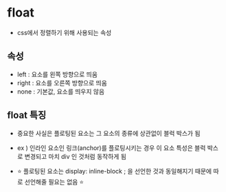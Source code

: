 # float
- css에서 정렬하기 위해 사용되는 속성

## 속성
- left : 요소를 왼쪽 방향으로 띄움
- right : 요소를 오른쪽 방향으로 띄움
- none : 기본값, 요소를 띄우지 않음 


## float 특징
- 중요한 사실은 플로팅된 요소는 그 요소의 종류에 상관없이 블럭 박스가 됨

- ex ) 인라인 요소인 링크(anchor)를 플로팅시키는 경우 이 요소 특성은 블럭 박스로 변경되고 마치 div 인 것처럼 동작하게 됨

- ⭐ 플로팅된 요소는 display: inline-block ; 을 선언한 것과 동일해지기 때문에 따로 선언해줄 필요는 없음 ⭐



